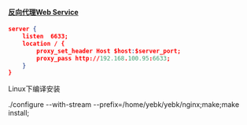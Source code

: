#### [反向代理Web Service](https://blog.csdn.net/mn960mn/article/details/50716768)

```json
server {  
    listen  6633;  
    location / {  
        proxy_set_header Host $host:$server_port;  
        proxy_pass http://192.168.100.95:6633;  
    }  
} 
```

Linux下编译安装

./configure --with-stream --prefix=/home/yebk/yebk/nginx;make;make install;